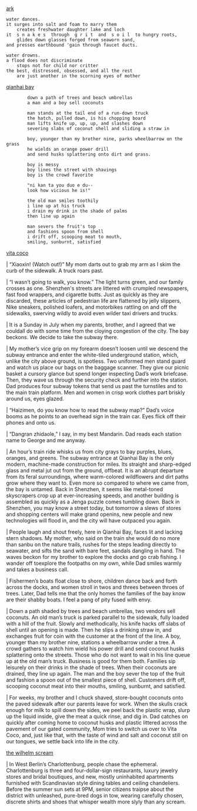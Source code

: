 

<ins> ark </ins> 

    water dances.
    it surges into salt and foam to marry them
        creates freshwater daughter lake and loch
    it  s n a k e s  through  g r i t  and  s o i l  to hungry roots,
        glides down glasses forged from seaworn sand,
    and presses earthbound 'gain through faucet ducts.

    water drowns.
    a flood does not discriminate
        stops not for child nor critter
    the best, distressed, obsessed, and all the rest
        are just another in the scorning eyes of mother

        

<ins> qianhai bay </ins>

            down a path of trees and beach umbrellas
            a man and a boy sell coconuts

            man stands at the tail end of a run-down truck
            the hatch, pulled down, is his chopping board
            man lifts knife up, up, up, and slashes down
            severing slabs of coconut shell and sliding a straw in

            boy, younger than my brother nine, parks wheelbarrow on the grass
            he wields an orange power drill
            and send husks splattering onto dirt and grass.

            boy is messy
            boy lines the street with shavings
            boy is the crowd favorite

            "ni kan ta you duo e du--
            look how vicious he is!"

            the old man smiles toothily
            i line up at his truck
            i drain my drink in the shade of palms
            then line up again

            man severs the fruit's top
            and fashions spoon from shell
            i drift off, scooping meat to mouth,
            smiling, sunburnt, satisfied
       




<ins> vita coco </ins>


|   “Xiaoxin! (Watch out!)” My mom darts out to grab my arm as I skim the curb of the sidewalk. A truck roars past.

|   “I wasn’t going to walk, you know.” The light turns green, and our family crosses as one. Shenzhen's streets are littered with crumpled newspapers, fast food wrappers, and cigarette butts. Just as quickly as they are discarded, these articles of pedestrian life are flattened by jelly slippers, Nike sneakers, polished loafers, and motorbikes rattling on and off the sidewalks, swerving wildly to avoid even wilder taxi drivers and trucks.

|   It is a Sunday in July when my parents, brother, and I agreed that we couldall do with some time from the cloying congestion of the city. The bay beckons. We decide to take the subway there.

|   My mother’s vice grip on my forearm doesn’t loosen until we descend the subway entrance and enter the white-tiled underground station, which, unlike the city above ground, is spotless. Two uniformed men stand guard and watch us place our bags on the baggage scanner. They give our picnic basket a cursory glance but spend longer inspecting Dad’s work briefcase. Then, they wave us through the security check and further into the station. Dad produces four subway tokens that send us past the turnstiles and to the main train platform. Men and women in crisp work clothes part briskly around us, eyes glazed.

|   “Haizimen, do you know how to read the subway map?” Dad’s voice booms as he points to an overhead sign in the train car. Eyes flick off their phones and onto us. 

|   “Dangran zhidaole,” I say, in my best Mandarin. Dad reads each station name to George and me anyway. 

|   An hour’s train ride whisks us from city grays to bay purples, blues, oranges, and greens. The subway entrance at Qianhai Bay is the only modern, machine-made construction for miles. Its straight and sharp-edged glass and metal jut out from the ground, offbeat. It is an abrupt departure from its feral surroundings, where warm-colored wildflowers and dirt paths grow where they want to. Even more so compared to where we came from, the bay is untamed. Back in Shenzhen, it seems like metal-toned skyscrapers crop up at ever-increasing speeds, and another building is assembled as quickly as a Jenga puzzle comes tumbling down. Back in Shenzhen, you may know a street today, but tomorrow a slews of stores and shopping centers will make grand openins, new people and new technologies will flood in, and the city will have outpaced you again.

|   People laugh and shout freely, here in Qianhai Bay, faces lit and lacking stern shadows. My mother, who said on the train she would do no more than sanbu on the nature trails, rushes for the steps leading directly to seawater, and sifts the sand with bare feet, sandals dangling in hand. The waves beckon for my brother to explore the docks and go crab fishing. I wander off toexplore the footpaths on my own, while Dad smiles warmly and takes a business call. 

|   Fishermen’s boats float close to shore, children dance back and forth across the docks, and women stroll in twos and threes between throes of trees. Later, Dad tells me that the only homes the families of the bay know are their shabby boats. I feel a pang of pity fused with envy.

|   Down a path shaded by trees and beach umbrellas, two vendors sell coconuts. An old man’s truck is parked parallel to the sidewalk, fully loaded with a hill of the fruit. Slowly and methodically, his knife hacks off slabs of shell until an opening is made. Then he slips a drinking straw in, and exchanges fruit for coin with the customer at the front of the line. A boy, younger than my brother nine, stations a wheelbarrow under a tree. A crowd gathers to watch him wield his power drill and send coconut husks splattering onto the streets. Those who do not want to wait in his line queue up at the old man’s truck. Business is good for them both. Families sip leisurely on their drinks in the shade of trees. When their coconuts are drained, they line up again. The man and the boy sever the top of the fruit and fashion a spoon out of the smallest piece of shell. Customers drift off, scooping coconut meat into their mouths, smiling, sunburnt, and satisfied.

|   For weeks, my brother and I chuck shaved, store-bought coconuts onto the paved sidewalk after our parents leave for work. When the skulls crack enough for milk to spill down the sides, we peel back the plastic wrap, slurp up the liquid inside, give the meat a quick rinse, and dig in. Dad catches on quickly after coming home to coconut husks and plastic littered across the pavement of our gated community, Mom tries to switch us over to Vita Coco, and, just like that, with the taste of wind and salt and coconut still on our tongues, we settle back into life in the city.




<ins> the wilhelm scream</ins>

|   In West Berlin’s Charlottenburg, people chase the ephemeral. Charlottenburg is three and four-dollar-sign restaurants, luxury jewelry stores and bridal boutiques, and new, mostly uninhabited apartments furnished with Scandinavian style dining tables and ceiling chandeliers. Before the summer sun sets at 9PM, senior citizens traipse about the district with unleashed, pure-bred dogs in tow, wearing carefully chosen, discrete shirts and shoes that whisper wealth more slyly than any scream.
            
